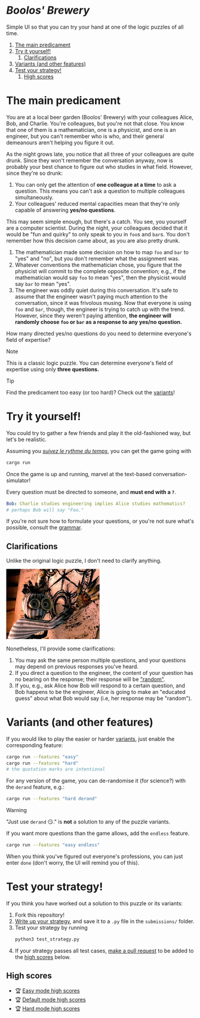 # *Boolos' Brewery*

Simple UI so that you can try your hand at one of the logic puzzles of all time.

1. [The main predicament](#the-main-predicament)
1. [Try it yourself!](#try-it-yourself)
   1. [Clarifications](#clarifications)
1. [Variants (and other features)](#variants-and-other-features)
1. [Test your strategy!](#test-your-strategy)
   1. [High scores](#high-scores)


# The main predicament

You are at a local beer garden (Boolos' Brewery) with your colleagues Alice, Bob, and Charlie.
You're colleagues, but you're not that close.
You know that one of them is a mathematician, one is a physicist, and one is an engineer, but you can't remember who is who, and their general demeanours aren't helping you figure it out.

As the night grows late, you notice that all three of your colleagues are quite drunk.
Since they won't remember the conversation anyway, now is probably your best chance to figure out who studies in what field.
However, since they're so drunk:
1. You can only get the attention of **one colleague at a time** to ask a question.
   This means you can't ask a question to multiple colleagues simultaneously.
1. Your colleagues' reduced mental capacities mean that they're only capable of answering **yes/no questions**.

This may seem simple enough, but there's a catch.
You see, you yourself are a computer scientist.
During the night, your colleagues decided that it would be "fun and quirky" to only speak to you in `foo`s and `bar`s.
You don't remember how this decision came about, as you are also pretty drunk.
1. The mathematician made some decision on how to map `foo` and `bar` to "yes" and "no", but you don't remember what the assignment was.
1. Whatever conventions the mathematician chose, you figure that the physicist will commit to the complete opposite convention; e.g., if the mathematician would say `foo` to mean "yes", then the physicist would say `bar` to mean "yes".
1. The engineer was oddly quiet during this conversation.
   It's safe to assume that the engineer wasn't paying much attention to the conversation, since it was frivolous musing.
   Now that everyone is using `foo` and `bar`, though, the engineer is trying to catch up with the trend.
   However, since they weren't paying attention, **the engineer will randomly choose `foo` or `bar` as a response to any yes/no question.**

How many directed yes/no questions do you need to determine everyone's field of expertise?

> [!NOTE]
> This is a classic logic puzzle.
> You can determine everyone's field of expertise using only **three questions.**

> [!TIP]
> Find the predicament too easy (or too hard)? Check out the [variants](docs/variants.md)!

# Try it yourself!

You could try to gather a few friends and play it the old-fashioned way, but let's be realistic.

Assuming you [*suivez le rythme du temps*](https://www.rust-lang.org/tools/install), you can get the game going with

```sh
cargo run
```

Once the game is up and running, marvel at the text-based conversation-simulator!

Every question must be directed to someone, and **must end with a `?`**.

```yaml
Bob: Charlie studies engineering implies Alice studies mathematics?
# perhaps Bob will say "Foo."
```

If you're not sure how to formulate your questions, or you're not sure what's possible, consult the [grammar](docs/syntax.md).

## Clarifications

Unlike the original logic puzzle, I don't need to clarify anything.

<img src="docs/img/source.jpg" width="250">

Nonetheless, I'll provide some clarifications:

1. You may ask the same person multiple questions, and your questions may depend on previous responses you've heard.
1. If you direct a question to the engineer, the content of your question has no bearing on the response; their response will be ["random"](https://rust-random.github.io/rand/rand/rngs/struct.ThreadRng.html).
1. If you, e.g., ask Alice how Bob will respond to a certain question, and Bob happens to be the engineer, Alice is going to make an "educated guess" about what Bob would say (i.e, her response may be "random").

# Variants (and other features)

If you would like to play the easier or harder [variants](docs/variants.md), just enable the corresponding feature:
```sh
cargo run --features "easy"
cargo run --features "hard"
# the quotation marks are intentional
```

For any version of the game, you can de-randomise it (for science?) with the `derand` feature, e.g.:
```sh
cargo run --features "hard derand"
```

> [!WARNING]
> "Just use `derand` :smirk:." is **not** a solution to any of the puzzle variants.

If you want more questions than the game allows, add the `endless` feature.
```sh
cargo run --features "easy endless"
```
When you think you've figured out everyone's professions, you can just enter `done` (don't worry, the UI will remind you of this).

# Test your strategy!

If you think you have worked out a solution to this puzzle or its variants:

1. Fork this repository!
1. [Write up your strategy](docs/test_strategy.md#writing-your-own-strategy), and save it to a `.py` file in the `submissions/` folder.
1. Test your strategy by running
   ```sh
   python3 test_strategy.py
   ```
1. If your strategy passes all test cases, [make a pull request](docs/test_strategy.md#submitting-your-strategy) to be added to the [high scores](#high-scores) below.

## High scores
- :trophy: [Easy mode high scores](submissions/public/easy/README.md)
- :trophy: [Default mode high scores](submissions/public/default/README.md)
- :trophy: [Hard mode high scores](submissions/public/default/README.md)